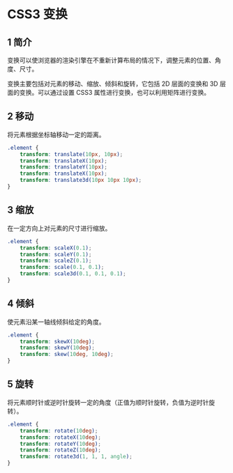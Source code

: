 # CSS3 变换

## 1 简介

变换可以使浏览器的渲染引擎在不重新计算布局的情况下，调整元素的位置、角度、尺寸。

变换主要包括对元素的移动、缩放、倾斜和旋转，它包括 2D 层面的变换和 3D 层面的变换。可以通过设置 CSS3 属性进行变换，也可以利用矩阵进行变换。

## 2 移动

将元素根据坐标轴移动一定的距离。

```css
.element {
    transform: translate(10px, 10px);
    transform: translateX(10px);
    transform: translateY(10px);
    transform: translateX(10px);
    transform: translate3d(10px 10px 10px);
} 
```

## 3 缩放

在一定方向上对元素的尺寸进行缩放。

```css
.element {
    transform: scaleX(0.1);
    transform: scaleY(0.1);
    transform: scaleZ(0.1);
    transform: scale(0.1, 0.1);
    transform: scale3d(0.1, 0.1, 0.1);
} 
```

## 4 倾斜

使元素沿某一轴线倾斜给定的角度。

```css 
.element {
    transform: skewX(10deg);
    transform: skewY(10deg);
    transform: skew(10deg, 10deg);
}
```

## 5 旋转
将元素顺时针或逆时针旋转一定的角度（正值为顺时针旋转，负值为逆时针旋转）。

```css
.element {
    transform: rotate(10deg);
    transform: rotateX(10deg);
    transform: rotateY(10deg);
    transform: rotateZ(10deg);
    transform: rotate3d(1, 1, 1, angle);
} 
```